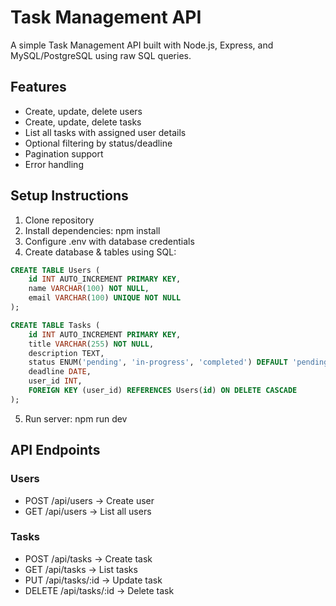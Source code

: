 # Task Management API 

A simple Task Management API built with Node.js, Express, and MySQL/PostgreSQL using raw SQL queries.

## Features
- Create, update, delete users
- Create, update, delete tasks
- List all tasks with assigned user details
- Optional filtering by status/deadline
- Pagination support
- Error handling

## Setup Instructions
1. Clone repository
2. Install dependencies: npm install
3. Configure .env with database credentials
4. Create database & tables using SQL:
```sql
CREATE TABLE Users (
    id INT AUTO_INCREMENT PRIMARY KEY,
    name VARCHAR(100) NOT NULL,
    email VARCHAR(100) UNIQUE NOT NULL
);

CREATE TABLE Tasks (
    id INT AUTO_INCREMENT PRIMARY KEY,
    title VARCHAR(255) NOT NULL,
    description TEXT,
    status ENUM('pending', 'in-progress', 'completed') DEFAULT 'pending',
    deadline DATE,
    user_id INT,
    FOREIGN KEY (user_id) REFERENCES Users(id) ON DELETE CASCADE
);
```
5. Run server: npm run dev

## API Endpoints

### Users
- POST /api/users → Create user
- GET /api/users → List all users

### Tasks
- POST /api/tasks → Create task
- GET /api/tasks → List tasks
- PUT /api/tasks/:id → Update task
- DELETE /api/tasks/:id → Delete task
